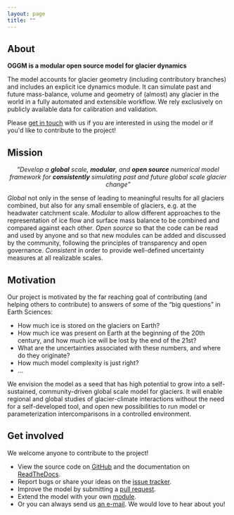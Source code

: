 ```yaml
---
layout: page
title: ""
---
```


## About

**OGGM is a modular open source model for glacier dynamics**

The model accounts for glacier geometry (including contributory branches) and
includes an explicit ice dynamics module. It can simulate past and
future mass-balance, volume and geometry of (almost) any glacier in the world
in a fully automated and extensible workflow. We rely exclusively on publicly
available data for calibration and validation.

Please [get in touch](#get-involved) with us if you are interested in using
the model or if you'd like to contribute to the project!

## Mission

<p>
<center>
<i>
"Develop a <strong>global</strong> scale, <strong>modular</strong>, and
<strong>open source</strong> numerical model framework for <strong>consistently</strong>
simulating past and future global scale glacier change"
</i>
</center>
</p>

*Global* not only in the sense of leading to meaningful results for all
 glaciers combined, but also for any small ensemble of glaciers, e.g. at the
 headwater catchment scale. *Modular* to allow different approaches to the
 representation of ice flow and surface mass balance to be combined and
 compared against each other. *Open source* so that the code can be
 read and used by anyone and so that new modules can be added and discussed by
 the community, following the principles of transparency and open governance.
 *Consistent* in order to provide well-defined uncertainty measures at all
 realizable scales.

## Motivation

Our project is motivated by the far reaching goal of contributing
(and helping others to contribute) to answers of some of the
“big questions” in Earth Sciences:
- How much ice is stored on the glaciers on Earth?
- How much ice was present on Earth at the beginning of the 20th century, and how much ice will be lost by the end of the 21st?
- What are the uncertainties associated with these numbers, and where do they originate?
- How much model complexity is just right?
- ...

We envision the model as a seed that has high potential to grow into a
self-sustained, community-driven global scale model for glaciers. It will enable
regional and global studies of glacier-climate interactions
without the need for a self-developed tool, and open new possibilities to run
model or parameterization intercomparisons in a controlled environment.

## Get involved


We welcome anyone to contribute to the project!
- View the source code on [<u>GitHub</u>](https://github.com/OGGM/oggm) and the documentation on
  [<u>ReadTheDocs</u>](http://oggm.readthedocs.io/).
- Report bugs or share your ideas on the [<u>issue tracker</u>](https://github.com/OGGM/oggm/issues).
- Improve the model by submitting a [<u>pull request</u>](https://github.com/OGGM/oggm/pulls).
- Extend the model with your own [<u>module</u>](http://oggm.readthedocs.io/en/latest/add-module.html).
- Or you can always send us <u><a href="mailto:info@oggm.org">an e-mail</a></u>. We would love to hear about you!
